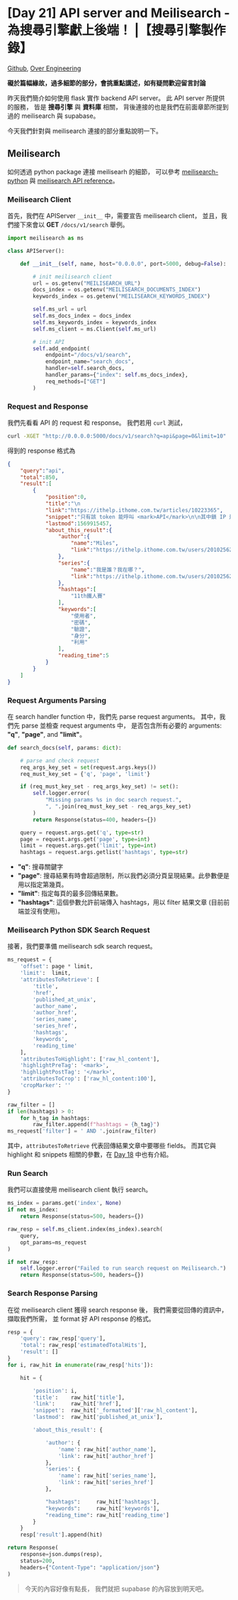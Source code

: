 # [Day 21] API server and Meilisearch - 為搜尋引擎獻上後端！ |【搜尋引擎製作錄】

[Github], [Over Engineering]

**礙於篇幅緣故，過多細節的部分，會挑重點講述，如有疑問歡迎留言討論**

昨天我們簡介如何使用 flask 實作 backend API server。
此 API server 所提供的服務，
皆是 **搜尋引擎** 與 **資料庫** 相關，
背後連接的也是我們在前面章節所提到過的 meilisearch 與 supabase。

今天我們針對與 meilisearch 連接的部分重點說明一下。


## Meilisearch
如何透過 python package 連接 meilisearh 的細節，
可以參考 [meilisearch-python] 與 [meilisearch API reference]。

### Meilisearch Client
首先，我們在 APIServer `__init__` 中，需要宣告 meilisearch client，
並且，我們接下來會以 **GET** `/docs/v1/search` 舉例。

```python
import meilisearch as ms

class APIServer():

    def __init__(self, name, host="0.0.0.0", port=5000, debug=False):

        # init meilisearch client
        url = os.getenv("MEILISEARCH_URL")
        docs_index = os.getenv("MEILISEARCH_DOCUMENTS_INDEX")
        keywords_index = os.getenv("MEILISEARCH_KEYWORDS_INDEX")

        self.ms_url = url
        self.ms_docs_index = docs_index
        self.ms_keywords_index = keywords_index
        self.ms_client = ms.Client(self.ms_url)

        # init API
        self.add_endpoint(
            endpoint="/docs/v1/search",
            endpoint_name="search_docs",
            handler=self.search_docs,
            handler_params={"index": self.ms_docs_index},
            req_methods=["GET"]
        )
```

### Request and Response
我們先看看 API 的 request 和 response。
我們若用 `curl` 測試，
```bash
curl -XGET "http://0.0.0.0:5000/docs/v1/search?q=api&page=0&limit=10"
```
得到的 response 格式為
```json
{
    "query":"api",
    "total":850,
    "result":[
        {
            "position":0,
            "title":"\n                                                API 身分驗證\n                    ",
            "link":"https://ithelp.ithome.com.tw/articles/10223365",
            "snippet":"只有該 token 能呼叫 <mark>API</mark>\n\n其中鎖 IP 是最為麻煩的方法，因為 IP 為網路層（Network Layer）即可得知該內容，但若不同的路徑要有不同的限制時，那就只能在應用層（Application Layer）處理，這可能會令開發者不清楚在哪處理比較恰當。另一個問題則是，只要一鎖 IP，代表未來系統架構的彈性就可能會降低。\n而 token 則是相較彈性，且有相關的規範和安全注意事項可以參考。\n另外一開始有提到，使用者直接呼叫 <mark>API</mark> 也是類似這個場景",
            "lastmod":1569915457,
            "about_this_result":{
                "author":{
                    "name":"Miles",
                    "link":"https://ithelp.ithome.com.tw/users/20102562/ironman"
                },
                "series":{
                    "name":"我是誰？我在哪？",
                    "link":"https://ithelp.ithome.com.tw/users/20102562/ironman/2923"
                },
                "hashtags":[
                    "11th鐵人賽"
                ],
                "keywords":[
                    "使用者",
                    "密碼",
                    "驗證",
                    "身分",
                    "利用"
                ],
                "reading_time":5
            }
        }
    ]
}
```

### Request Arguments Parsing
在 search handler function 中，我們先 parse request arguments。
其中，我們先 parse 並檢查 request arguments 中，
是否包含所有必要的 arguments: **"q"**, **"page"**, and **"limit"**。
```python
def search_docs(self, params: dict):

    # parse and check request
    req_args_key_set = set(request.args.keys())
    req_must_key_set = {'q', 'page', 'limit'}

    if (req_must_key_set - req_args_key_set) != set():
        self.logger.error(
            "Missing params %s in doc search request.",
            ", ".join(req_must_key_set - req_args_key_set)
        )
        return Response(status=400, headers={})

    query = request.args.get('q', type=str)
    page = request.args.get('page', type=int)
    limit = request.args.get('limit', type=int)
    hashtags = request.args.getlist('hashtags', type=str)
```
- **"q"**: 搜尋關鍵字
- **"page"**: 搜尋結果有時會超過限制，所以我們必須分頁呈現結果。此參數便是用以指定第幾頁。
- **"limit"**: 指定每頁的最多回傳結果數。
- **"hashtags"**: 這個參數允許前端傳入 hashtags，用以 filter 結果文章 (目前前端並沒有使用)。

### Meilisearch Python SDK Search Request
接著，我們要準備 meilisearch sdk search request。
```python
ms_request = {
    'offset': page * limit,
    'limit':  limit,
    'attributesToRetrieve': [
        'title',
        'href',
        'published_at_unix',
        'author_name',
        'author_href',
        'series_name',
        'series_href',
        'hashtags',
        'keywords',
        'reading_time'
    ],
    'attributesToHighlight': ['raw_hl_content'],
    'highlightPreTag': '<mark>',
    'highlightPostTag': '</mark>',
    'attributesToCrop': ['raw_hl_content:100'],
    'cropMarker': ''
}

raw_filter = []
if len(hashtags) > 0:
    for h_tag in hashtags:
        raw_filter.append(f"hashtags = {h_tag}")
ms_request['filter'] = ' AND '.join(raw_filter)
```
其中，`attributesToRetrieve` 代表回傳結果文章中要哪些 fields。
而其它與 highlight 和 snippets 相關的參數，在 [Day 18] 中也有介紹。

### Run Search
我們可以直接使用 meilisearch client 執行 search。
```python
ms_index = params.get('index', None)
if not ms_index:
    return Response(status=500, headers={})

raw_resp = self.ms_client.index(ms_index).search(
    query,
    opt_params=ms_request
)

if not raw_resp:
    self.logger.error("Failed to run search request on Meilisearch.")
    return Response(status=500, headers={})
```

### Search Response Parsing
在從 meilisearch client 獲得 search response 後，
我們需要從回傳的資訊中，擷取我們所需，
並 format 好 API response 的格式。
```python
resp = {
    'query': raw_resp['query'],
    'total': raw_resp['estimatedTotalHits'],
    'result': []
}
for i, raw_hit in enumerate(raw_resp['hits']):

    hit = {

        'position': i,
        'title':    raw_hit['title'],
        'link':     raw_hit['href'],
        'snippet':  raw_hit['_formatted']['raw_hl_content'],
        'lastmod':  raw_hit['published_at_unix'],

        'about_this_result': {

            'author': {
                'name': raw_hit['author_name'],
                'link': raw_hit['author_href']
            },
            'series': {
                'name': raw_hit['series_name'],
                'link': raw_hit['series_href']
            },

            "hashtags":     raw_hit['hashtags'],
            "keywords":     raw_hit['keywords'],
            "reading_time": raw_hit['reading_time']
        }
    }
    resp['result'].append(hit)

return Response(
    response=json.dumps(resp),
    status=200,
    headers={"Content-Type": "application/json"}
)
```

> 今天的內容好像有點長，
> 我們就把 supabase 的內容放到明天吧。


[Github]: https://github.com/over-engineering-run
[Over Engineering]: https://over-engineering-frontend.fly.dev/
[api.py]: https://github.com/over-engineering-run/over-engineering/blob/v0.0.1/backend/api.py
[meilisearch-python]: https://github.com/meilisearch/meilisearch-python
[meilisearch API reference]: https://docs.meilisearch.com/reference/api/overview.html#headers
[Day 18]: https://github.com/over-engineering-run/over-engineering-articles/blob/main/articles/18_search_engine_highlight_and_auto_complete.md
